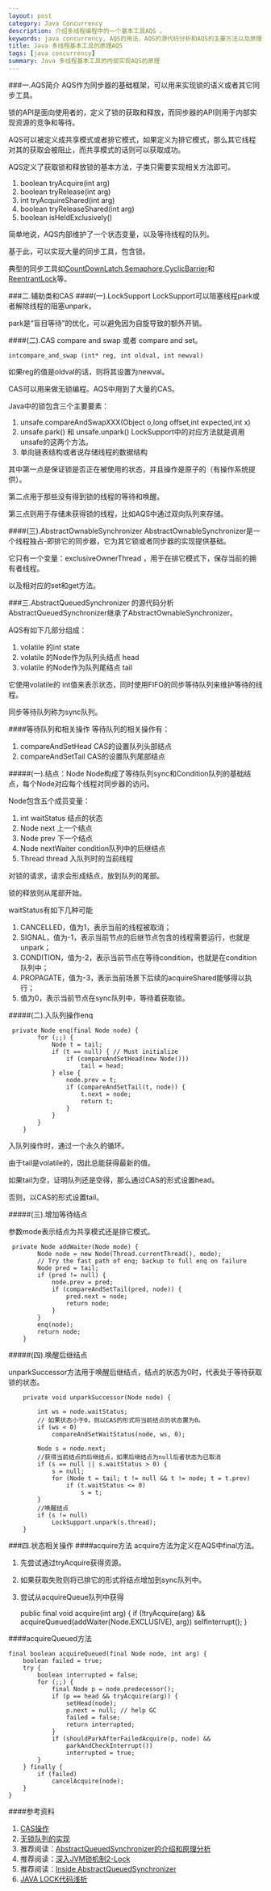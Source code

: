 ```yaml
---
layout: post
category: Java Concurrency
description: 介绍多线程编程中的一个基本工具AQS 。
keywords: java concurrency, AQS的用法，AQS的源代码分析和AQS的主要方法以及原理分析
title: Java 多线程基本工具的原理AQS
tags: [java concurrency]
summary: Java 多线程基本工具的内部实现AQS的原理
---
```

###一.AQS简介
AQS作为同步器的基础框架，可以用来实现锁的语义或者其它同步工具。

锁的API是面向使用者的，定义了锁的获取和释放，而同步器的API则用于内部实现资源的竞争和等待。

AQS可以被定义成共享模式或者排它模式，如果定义为排它模式，那么其它线程对其的获取会被阻止，而共享模式的话则可以获取成功。

AQS定义了获取锁和释放锁的基本方法，子类只需要实现相关方法即可。

1.	boolean tryAcquire(int arg)
2.	boolean tryRelease(int arg) 
3.	int tryAcquireShared(int arg)
4.	boolean tryReleaseShared(int arg)
5.	boolean isHeldExclusively()


简单地说，AQS内部维护了一个状态变量，以及等待线程的队列。

基于此，可以实现大量的同步工具，包含锁。

典型的同步工具如[CountDownLatch](http://www.hiyangqi.com/java%20concurrency/java-concurrency-CountDownLatch.html),[Semaphore](http://www.hiyangqi.com/java%20concurrency/java-concurrency-semaphore.html),[CyclicBarrier](http://www.hiyangqi.com/java%20concurrency/java-concurrency-CyclicBarrier.html)和[ReentrantLock](http://www.hiyangqi.com/java%20concurrency/java-concurrency-lock-and-condition.html)等。


###二.辅助类和CAS
####(一).LockSupport
LockSupport可以阻塞线程park或者解除线程的阻塞unpark，

park是“盲目等待”的优化，可以避免因为自旋导致的额外开销。

####(二).CAS
compare and swap 或者 compare and set。

	intcompare_and_swap (int* reg, int oldval, int newval)  
如果reg的值是oldval的话，则将其设置为newval。

CAS可以用来做无锁编程。AQS中用到了大量的CAS。

Java中的锁包含三个主要要素：

1.	unsafe.compareAndSwapXXX(Object o,long offset,int expected,int x)
2.	unsafe.park() 和 unsafe.unpark() LockSupport中的对应方法就是调用unsafe的这两个方法。
3.	单向链表结构或者说存储线程的数据结构

其中第一点是保证锁是否正在被使用的状态，并且操作是原子的（有操作系统提供）。

第二点用于那些没有得到锁的线程的等待和唤醒。

第三点则用于存储未获得锁的线程，比如AQS中通过双向队列来存储。


####(三).AbstractOwnableSynchronizer
AbstractOwnableSynchronizer是一个线程独占-即排它的同步器，它为其它锁或者同步器的实现提供基础。

它只有一个变量：exclusiveOwnerThread ，用于在排它模式下，保存当前的拥有者线程。

以及相对应的set和get方法。

###三.AbstractQueuedSynchronizer 的源代码分析
AbstractQueuedSynchronizer继承了AbstractOwnableSynchronizer。

AQS有如下几部分组成：

1.	volatile 的int state
2.	volatile 的Node作为队列头结点 head
3.	volatile 的Node作为队列尾结点 tail

它使用volatile的 int值来表示状态，同时使用FIFO的同步等待队列来维护等待的线程。

同步等待队列称为sync队列。



####等待队列和相关操作
等待队列的相关操作有：

1.	compareAndSetHead CAS的设置队列头部结点
2.	compareAndSetTail CAS的设置队列尾部结点



#####(一).结点：Node
Node构成了等待队列sync和Condition队列的基础结点，每个Node对应每个线程对同步器的访问。

Node包含五个成员变量：

1.	int waitStatus 结点的状态
2.	Node next 上一个结点
3.	Node prev 下一个结点
4.	Node nextWaiter condition队列中的后继结点
5.	Thread thread 入队列时的当前线程

对锁的请求，请求会形成结点，放到队列的尾部。

锁的释放则从尾部开始。

waitStatus有如下几种可能

1.	CANCELLED，值为1，表示当前的线程被取消；
2.	SIGNAL，值为-1，表示当前节点的后继节点包含的线程需要运行，也就是unpark；
3.	CONDITION，值为-2，表示当前节点在等待condition，也就是在condition队列中；
4.	PROPAGATE，值为-3，表示当前场景下后续的acquireShared能够得以执行；
5.	值为0，表示当前节点在sync队列中，等待着获取锁。


#####(二).入队列操作enq

	 private Node enq(final Node node) {
	        for (;;) {
	            Node t = tail;
	            if (t == null) { // Must initialize
	                if (compareAndSetHead(new Node()))
	                    tail = head;
	            } else {
	                node.prev = t;
	                if (compareAndSetTail(t, node)) {
	                    t.next = node;
	                    return t;
	                }
	            }
	        }
	    }

入队列操作时，通过一个永久的循环。

由于tail是volatile的，因此总能获得最新的值。

如果tail为空，证明队列还是空得，那么通过CAS的形式设置head。

否则，以CAS的形式设置tail。

#####(三).增加等待结点

参数mode表示结点为共享模式还是排它模式。

	 private Node addWaiter(Node mode) {
	        Node node = new Node(Thread.currentThread(), mode);
	        // Try the fast path of enq; backup to full enq on failure
	        Node pred = tail;
	        if (pred != null) {
	            node.prev = pred;
	            if (compareAndSetTail(pred, node)) {
	                pred.next = node;
	                return node;
	            }
	        }
	        enq(node);
	        return node;
	    }


#####(四).唤醒后继结点

unparkSuccessor方法用于唤醒后继结点，结点的状态为0时，代表处于等待获取锁的状态。

		private void unparkSuccessor(Node node) {
	        
	        int ws = node.waitStatus;
	        // 如果状态小于0，则以CAS的形式将当前结点的状态置为0。
	        if (ws < 0)
	        	compareAndSetWaitStatus(node, ws, 0);
	
	        Node s = node.next;
	        //获得当前结点的后继结点，如果后继结点为null后者状态为已取消
	        if (s == null || s.waitStatus > 0) {
	            s = null;
	            for (Node t = tail; t != null && t != node; t = t.prev)
	                if (t.waitStatus <= 0)
	                    s = t;
	        }
	        //唤醒结点
	        if (s != null)
	            LockSupport.unpark(s.thread);
	    }
	    
	    
###四.状态相关操作
####acquire方法
acquire方法为定义在AQS中final方法。

1.	先尝试通过tryAcquire获得资源。
2.	如果获取失败则将已排它的形式将结点增加到sync队列中。
3.	尝试从acquireQueue队列中获得

	public final void acquire(int arg) {
	        if (!tryAcquire(arg) &&
	            acquireQueued(addWaiter(Node.EXCLUSIVE), arg))
	            selfInterrupt();
	    }
	    
####acquireQueued方法
	
	final boolean acquireQueued(final Node node, int arg) {
        boolean failed = true;
        try {
            boolean interrupted = false;
            for (;;) {
                final Node p = node.predecessor();
                if (p == head && tryAcquire(arg)) {
                    setHead(node);
                    p.next = null; // help GC
                    failed = false;
                    return interrupted;
                }
                if (shouldParkAfterFailedAcquire(p, node) &&
                    parkAndCheckInterrupt())
                    interrupted = true;
            }
        } finally {
            if (failed)
                cancelAcquire(node);
        }
    }	    
	   





####参考资料
1. [CAS操作](http://blog.csdn.net/aesop_wubo/article/details/7537960)
2. [无锁队列的实现](http://coolshell.cn/articles/8239.html)
2. 推荐阅读：[AbstractQueuedSynchronizer的介绍和原理分析](http://ifeve.com/introduce-abstractqueuedsynchronizer/#more-8074)
3. 推荐阅读：[深入JVM锁机制2-Lock](http://blog.csdn.net/chen77716/article/details/6641477)
4. 推荐阅读：[Inside AbstractQueuedSynchronizer](http://whitesock.iteye.com/blog/1336409)
3. [JAVA LOCK代码浅析](http://www.blogjava.net/BucketLi/archive/2010/09/30/333471.html)